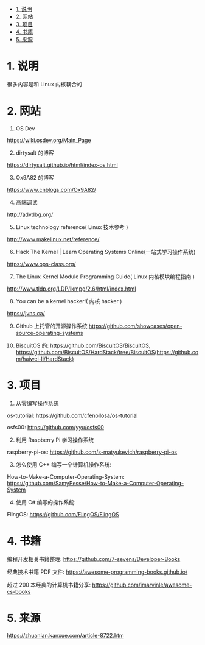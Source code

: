 
<!-- @import "[TOC]" {cmd="toc" depthFrom=1 depthTo=6 orderedList=false} -->

<!-- code_chunk_output -->

- [1. 说明](#1-说明)
- [2. 网站](#2-网站)
- [3. 项目](#3-项目)
- [4. 书籍](#4-书籍)
- [5. 来源](#5-来源)

<!-- /code_chunk_output -->

# 1. 说明

很多内容是和 Linux 内核耦合的

# 2. 网站

1. OS Dev

https://wiki.osdev.org/Main_Page

2. dirtysalt 的博客

https://dirtysalt.github.io/html/index-os.html

3. Ox9A82 的博客

https://www.cnblogs.com/Ox9A82/

4. 高端调试

http://advdbg.org/

5. Linux technology reference( Linux 技术参考 )

http://www.makelinux.net/reference/

6. Hack The Kernel | Learn Operating Systems Online(一站式学习操作系统)

https://www.ops-class.org/

7. The Linux Kernel Module Programming Guide( Linux 内核模块编程指南 )

http://www.tldp.org/LDP/lkmpg/2.6/html/index.html

8. You can be a kernel hacker!( 内核 hacker )

https://jvns.ca/

9. Github 上托管的开源操作系统
https://github.com/showcases/open-source-operating-systems

10. BiscuitOS 的: https://github.com/BiscuitOS/BiscuitOS, https://github.com/BiscuitOS/HardStack/tree/BiscuitOS(https://github.com/haiwei-li/HardStack)

# 3. 项目

1. 从零编写操作系统

os-tutorial: https://github.com/cfenollosa/os-tutorial

osfs00: https://github.com/yyu/osfs00

2. 利用 Raspberry Pi 学习操作系统

raspberry-pi-os: https://github.com/s-matyukevich/raspberry-pi-os

3. 怎么使用 C++ 编写一个计算机操作系统:

How-to-Make-a-Computer-Operating-System: https://github.com/SamyPesse/How-to-Make-a-Computer-Operating-System

4. 使用 C# 编写的操作系统:

FlingOS: https://github.com/FlingOS/FlingOS

# 4. 书籍

编程开发相关书籍整理: https://github.com/7-sevens/Developer-Books

经典技术书籍 PDF 文件: https://awesome-programming-books.github.io/

超过 200 本经典的计算机书籍分享: https://github.com/imarvinle/awesome-cs-books


# 5. 来源

https://zhuanlan.kanxue.com/article-8722.htm